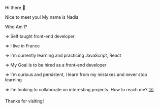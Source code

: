 Hi there 👋

Nice to meet you! My name is Nadia

Who Am I? 

=> Self taught front-end developer

=> I live in France

=> I'm currently learning and practicing JavaScript, React

=> My Goal is to be hired as a front-end developer

=> I'm curious and persistent, I learn from my mistakes and never stop learning

=> I’m looking to collaborate on interesting projects. How to reach me?  <a href="mailto:nadia.shurygina@gmail.com"> ✉️ </a>

Thanks for visiting!


